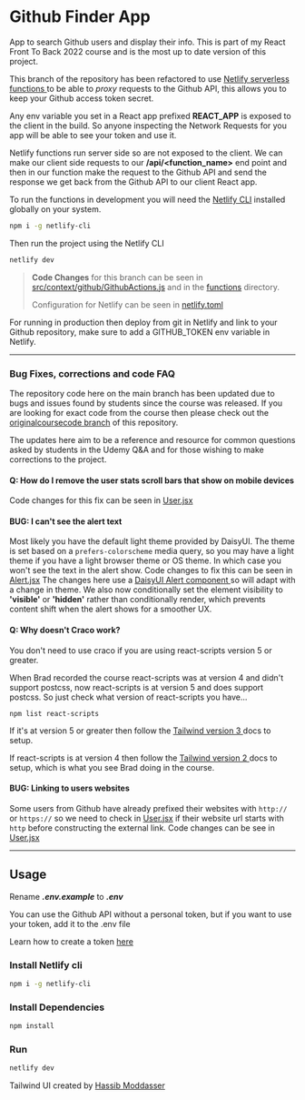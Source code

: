 # Github Finder App

App to search Github users and display their info. This is part of my React Front To Back 2022 course and is the most up to date version of this project.

This branch of the repository has been refactored to use [ Netlify serverless functions
](https://docs.netlify.com/functions/configure-and-deploy/)
to be able to _proxy_ requests to the Github API, this allows you to keep your Github access token secret.

Any env variable you set in a React app prefixed **REACT_APP** is exposed to the
client in the build. So anyone inspecting the Network Requests for you app will
be able to see your token and use it.

Netlify functions run server side so are not exposed to the client. We can
make our client side requests to our **/api/<function_name>** end point and then in
our function make the request to the Github API and send the response we get
back from the Github API to our client React app.

To run the functions in development you will need the [Netlify CLI](https://www.npmjs.com/package/netlify-cli) installed globally on your system.

```bash
npm i -g netlify-cli
```

Then run the project using the Netlify CLI

```bash
netlify dev
```

> **Code Changes** for this branch can be seen in [src/context/github/GithubActions.js](src/context/github/GithubActions.js) and in the [functions](functions) directory.
>
> Configuration for Netlify can be seen in [netlify.toml](netlify.toml)

For running in production then deploy from git in Netlify and link to your
Github repository, make sure to add a GITHUB_TOKEN env variable in Netlify.

---

### Bug Fixes, corrections and code FAQ

The repository code here on the main branch has been updated due to bugs and issues found by students since the course was released.
If you are looking for exact code from the course then please check out the [originalcoursecode branch](https://github.com/bradtraversy/github-finder-app/tree/originalcoursecode) of this repository.

The updates here aim to be a reference and resource for common questions asked
by students in the Udemy Q&A and for those wishing to make corrections to the
project.

#### Q: How do I remove the user stats scroll bars that show on mobile devices

Code changes for this fix can be seen in [User.jsx](src/pages/User.jsx)

#### BUG: I can't see the alert text

Most likely you have the default light theme provided by DaisyUI. The theme is
set based on a `prefers-colorscheme` media query, so you may have a light theme
if you have a light browser theme or OS theme. In which case you won't see the
text in the alert show.
Code changes to fix this can be seen in [Alert.jsx](src/components/layout/Alert.jsx)
The changes here use a [ DaisyUI Alert component ](https://daisyui.com/components/alert/) so will adapt with a change in theme.
We also now conditionally set the element visibility to **'visible'** or
**'hidden'** rather than conditionally render, which prevents content shift when
the alert shows for a smoother UX.

#### Q: Why doesn't Craco work?

You don't need to use craco if you are using react-scripts version 5 or greater.

When Brad recorded the course react-scripts was at version 4 and didn't support postcss, now react-scripts is at version 5 and does support postcss.
So just check what version of react-scripts you have...

    npm list react-scripts

If it's at version 5 or greater then follow the [ Tailwind version 3 ](https://tailwindcss.com/docs/guides/create-react-app) docs to setup.

If react-scripts is at version 4 then follow the [ Tailwind version 2 ](https://v2.tailwindcss.com/docs/guides/create-react-app) docs to setup, which is what you see Brad doing in the course.

#### BUG: Linking to users websites

Some users from Github have already prefixed their websites with `http://` or
`https://` so we need to check in [User.jsx](src/pages/User.jsx) if their
website url starts with `http` before constructing the external link.
Code changes can be see in [User.jsx](src/pages/User.jsx#L48)

---

## Usage

Rename **_.env.example_** to **_.env_**

You can use the Github API without a personal token, but if you want to use your token, add it to the .env file

Learn how to create a token [here](https://docs.github.com/en/authentication/keeping-your-account-and-data-secure/creating-a-personal-access-token)

### Install Netlify cli

```bash
npm i -g netlify-cli
```

### Install Dependencies

```bash
npm install
```

### Run

```bash
netlify dev
```

Tailwind UI created by [Hassib Moddasser](https://twitter.com/hassibmoddasser)
